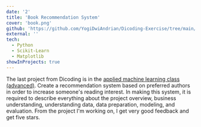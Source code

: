 ```yaml
---
date: '2'
title: 'Book Recommendation System'
cover: 'book.png'
github: 'https://github.com/YogiDwiAndrian/Dicoding-Exercise/tree/main/Machine%20Learning%20Path/Machine%20Learning%20Terapan/Submission-2'
external: ''
tech:
  - Python
  - Scikit-Learn
  - Matplotlib
showInProjects: true
---
```


The last project from Dicoding is in the [applied machine learning class (advanced)](https://www.dicoding.com/academies/319-machine-learning-terapan). Create a recommendation system based on preferred authors in order to increase someone's reading interest. In making this system, it is required to describe everything about the project overview, business understanding, understanding data, data preparation, modeling, and evaluation. From the project I'm working on, I get very good feedback and get five stars.
